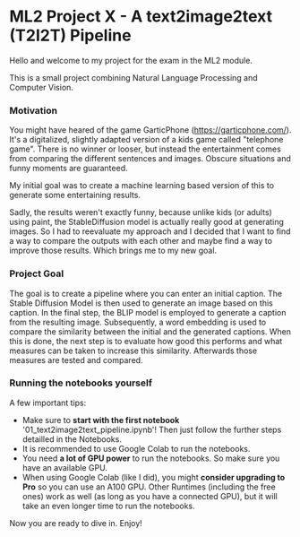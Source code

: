 # ML2 Project X - A text2image2text (T2I2T) Pipeline
Hello and welcome to my project for the exam in the ML2 module.

This is a small project combining Natural Language Processing and Computer Vision.

### Motivation
You might have heared of the game GarticPhone (https://garticphone.com/). It's a digitalized, slightly adapted version of a kids game called "telephone game". 
There is no winner or looser, but instead the entertainment comes from comparing the different sentences and images. Obscure situations and funny moments are guaranteed.

My initial goal was to create a machine learning based version of this to generate some entertaining results. 

Sadly, the results weren't exactly funny, because unlike kids (or adults) using paint, the StableDiffusion model is actually really good at generating images. So I had to reevaluate my approach and I decided that I want to find a way to compare the outputs with each other and maybe find a way to improve those results. Which brings me to my new goal.

### Project Goal
The goal is to create a pipeline where you can enter an initial caption. The Stable Diffusion Model is then used to generate an image based on this caption. In the final step, the BLIP model is employed to generate a caption from the resulting image. Subsequently, a word embedding is used to compare the similarity between the initial and the generated captions.
When this is done, the next step is to evaluate how good this performs and what measures can be taken to increase this similarity. Afterwards those measures are tested and compared.

### Running the notebooks yourself
A few important tips:
* Make sure to **start with the first notebook** '01_text2image2text_pipeline.ipynb'! Then just follow the further steps detailled in the Notebooks.
* It is recommended to use Google Colab to run the notebooks.
* You need **a lot of GPU power** to run the notebooks. So make sure you have an available GPU.
* When using Google Colab (like I did), you might **consider upgrading to Pro** so you can use an A100 GPU. Other Runtimes (including the free ones) work as well (as long as you have a connected GPU), but it will take an even longer time to run the notebooks. 

Now you are ready to dive in. Enjoy!
